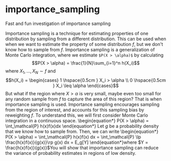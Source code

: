 # importance_sampling
Fast and fun investigation of importance sampling

Importance sampling is a technique for estimating properties of one distribution by sampling from a different distribution. This can be used when when we want to estimate the property of some distribution $f$, but we don't know how to sample from $f$. Importance sampling is a generalization of Monte Carlo integration, where we estimate `$P(X > \alpha)$` by calculating 
$$P(X > \alpha) = \frac{1}{N}\sum_{i=1}^n h(X_i)$$
where $X_1, \dotsc, X_N \sim f$ and 
$$h(X_i) = \begin{cases} 1 \hspace{0.5cm } X_i > \alpha \\ 0 \hspace{0.5cm } X_i \leq \alpha \end{cases}$$
But what if the region where $X > \alpha$ is very small, maybe even too small for any random sample from $f$ to capture the area of this region? That is when importance sampling is used. Importance sampling encourages sampling from the region of interest, and accounts for this sampling bias by reweighting $f$. To understand this, we will first consider Monte Carlo integration in a continuous space. 
\begin{equation*}
    P(X > \alpha) = \int_\mathcal{P} h(x)f(x)dx 
\end{equation*}
Let $g$ be a probability density that we know how to sample from. Then, we can write
\begin{equation*}
    P(X > \alpha) = \int_\mathcal{P} h(x)f(x) dx = \int_\mathcal{P} \lp \frac{h(x)f(x)}{g(x)}\rp g(x) dx = E_g[Y]
\end{equation*}where $Y = \frac{h(x)f(x)}{g(x)}$You will show that importance sampling can reduce the variance of probability estimates in regions of low density. 
